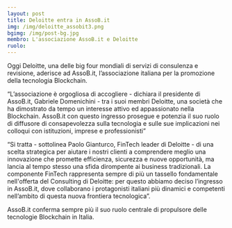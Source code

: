 ```yaml
---
layout: post
title: Deloitte entra in AssoB.it
img: /img/deloitte_assobit3.png
bgimg: /img/post-bg.jpg
membro: L'associazione AssoB.it e Deloitte
ruolo: 
---
```

[//]: # "Scrivere qui  sotto un summary del post"
Oggi Deloitte, una delle big four mondiali di servizi di consulenza e revisione, aderisce ad AssoB.it, l’associazione italiana per la promozione della tecnologia Blockchain.

<!-- more -->
[//]: # "Scrivere qui  sotto il post in markdown"
“L’associazione è orgogliosa di accogliere - dichiara il presidente di AssoB.it, Gabriele Domenichini - tra i suoi membri Deloitte, una società che ha dimostrato da tempo un interesse attivo ed appassionato nella Blockchain. AssoB.it con questo ingresso prosegue e potenzia il suo ruolo di diffusore di consapevolezza sulla tecnologia e sulle sue implicazioni nei colloqui con istituzioni, imprese e professionisti”

“Si tratta - sottolinea Paolo Gianturco, FinTech leader di Deloitte - di una scelta strategica per aiutare i nostri clienti a comprendere meglio una innovazione che promette efficienza, sicurezza e nuove opportunità, ma lancia al tempo stesso una sfida dirompente ai business tradizionali.
La componente FinTech rappresenta sempre di più un tassello fondamentale nell'offerta del Consulting di Deloitte: per questo abbiamo deciso l’ingresso in AssoB.it, dove collaborano i protagonisti italiani più dinamici e competenti nell’ambito di questa nuova frontiera tecnologica”.

AssoB.it conferma sempre più il suo ruolo centrale di propulsore delle tecnologie Blockchain in Italia.
